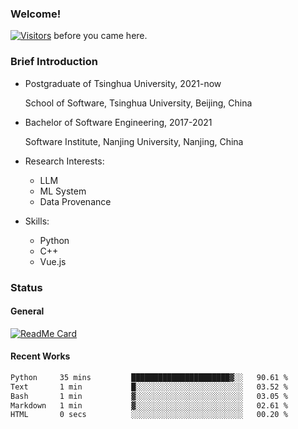 ### Welcome!

[![Visitors](https://visitor-badge.laobi.icu/badge?page_id=HermitSun.HermitSun)]() before you came here.

### Brief Introduction

- Postgraduate of Tsinghua University, 2021-now
  
  School of Software, Tsinghua University, Beijing, China

- Bachelor of Software Engineering, 2017-2021
  
  Software Institute, Nanjing University, Nanjing, China

- Research Interests:
  - LLM
  - ML System
  - Data Provenance

- Skills:
  - Python
  - C++
  - Vue.js

### Status

#### General

[![ReadMe Card](https://github-readme-stats.hermitsun.vercel.app/api?username=HermitSun&count_private=true&show_icons=true)]()

#### Recent Works

<!--START_SECTION:waka-->

```txt
Python     35 mins         ██████████████████████▓░░   90.61 %
Text       1 min           █░░░░░░░░░░░░░░░░░░░░░░░░   03.52 %
Bash       1 min           ▓░░░░░░░░░░░░░░░░░░░░░░░░   03.05 %
Markdown   1 min           ▓░░░░░░░░░░░░░░░░░░░░░░░░   02.61 %
HTML       0 secs          ░░░░░░░░░░░░░░░░░░░░░░░░░   00.20 %
```

<!--END_SECTION:waka-->
